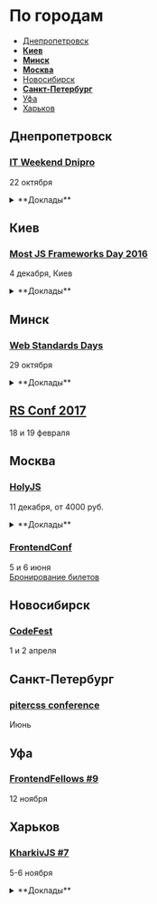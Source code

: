 # По городам

- [Днепропетровск](#Днепропетровск)
- **[Киев](#Киев)**
- **[Минск](#Минск)**
- **[Москва](#Москва)**
- [Новосибирск](#Новосибирск)
- **[Санкт-Петербург](#Санкт-Петербург)**
- [Уфа](#Уфа)
- [Харьков](#Харьков)

## Днепропетровск

### [IT Weekend Dnipro](https://itweekend.ua/ua/announcements/itw-dn-16o/)

22 октября

<details>
  <summary>**Доклады**</summary>

  - «Techniques of building layered interfaces on the example of a web-based code editor», Сергій Морковкин (Lohika)
  - «React + Redux + ES6 + flow and Functional way of thinking», Олексій Коваленко (WIX)
  - «Kendo UI — probably smarter then you», Євген Половний (WebiNerds)
  - «Updating mobile web pages! But why?», Salim KAYABAŞI
</details>

## Киев

### [Most JS Frameworks Day 2016](http://frameworksdays.com/event/most-js-fwdays-2016)

4 декабря, Киев

<details>
  <summary>**Доклады**</summary>

  - «Как быть хорошим фронтенд-разработчиком», Евгений Жарков (Juno)
</details>

## Минск

### [Web Standards Days](https://wsd.events/2016/10/29/)

29 октября

<details>
  <summary>**Доклады**</summary>

  - «Пользовательские свойства как основа архитектуры CSS», Павел Ловцевич
  - «Вы не знаете CSS», Антон Немцев
  - «Как хакнуть фронтенд», Владимир Дашукевич
  - «Я и ИоТ», Вадим Макеев
  - «Клеим будущее с помощью PWA», Максим Юзва
  - «Готовим модульную архитектуру из JS-лапши», Александра Шинкевич
</details>

## [RS Conf 2017](https://2017.conf.rollingscopes.com/index.html)

18 и 19 февраля

## Москва

### [HolyJS](http://holyjs.ru/)

11 декабря, от 4000 руб.

<details>
  <summary>**Доклады**</summary>

  - «ECMAScript: latest and upcoming features», Axel Rauschmayer
  - «Building Interactive npm Command Line Modules», Irina Shestak
  - «Лебедь рак и щука: как технологии тянут фронтенд на дно», Евгений Гусев
  - Секретный доклад, Андрей Ситник
  - «3L3M3NT5», Martin Kleppe
  - «Debugging Node.js Performance Issues in Production»,Thomas Watson
  - «Веб-приложения: дробим монолит», Виктор Грищенко 
  - «WebVR is the next frontier», Martin Splitt
  - «A Little Closer to Frontend Bliss with Elm», Tereza Sokol
  - «Performance Profiling for V8», Franziska Hinkelmann
  - «Rich text editing with Draft.js», Nikolaus Graf
  - «Offline is the new Black», Max Stoiber (Thinkmill)
  - «Sharing files and data with friends using a P2P shared folder powered by Javascript», Mathias Buus Madsen
</details>

### [FrontendConf](http://frontendconf.ru/)

5 и 6 июня  
[Бронирование билетов](http://conf.ontico.ru/conference/join/frontend_conf_2017.html)

## Новосибирск

### [CodeFest](http://2017.codefest.ru/)

1 и 2 апреля

## Санкт-Петербург

### [pitercss conference](https://pitercss.com/)

Июнь

## Уфа

### [FrontendFellows #9](https://frontendfellows.timepad.ru/event/388303/)

12 ноября

## Харьков

### [KharkivJS #7](http://kharkivjs.org/)

5-6 ноября

<details>
  <summary>**Доклады**</summary>

  - «React API design», Juho Vepsäläinen
  - «Compilers/V8», Ingvar Stepanyan
  - «Porting Web Application to Virtual Reality», Denis Radin
  - «It is 2016 but you can't subclass shit», Alex Shvaika
  - «I’m in IoT», Vadim Makeev
  - «Angular Native», Yurii Luchaninov
  - «Static typing in browser», Slinko Viacheslav
  - «FlowType», Klymov Illia
  - «How to build a desktop application in JS without using webview», Victor Turskyi
  - «Iframe rampage. Sad story of one integration», Yurii Plugatariov
  - «Exploring ML in javaScript world», Ivan Lavriv
  - «Parallel chunk requests in a browser», Obrezkov Evgenii
  - «Functional Programming in JS», Denis Stoyanov
  - «React Native. Way to production», Philip Shurpik
  - «JavaScript and offline business. Next big deal», Georgiy Podsvyetov
  - «Shells written in JavaScript», Denys Dovhan
  - «Error handling in Node.js streams», Andrii Shumada
</details>
